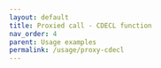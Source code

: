 ```yaml
---
layout: default
title: Proxied call - CDECL function
nav_order: 4
parent: Usage examples
permalink: /usage/proxy-cdecl
---
```


